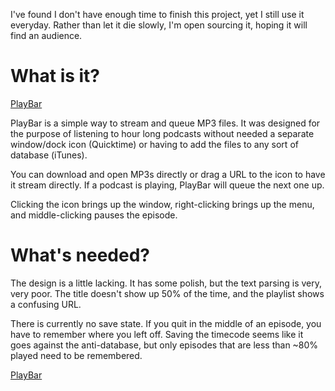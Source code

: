 I've found I don't have enough time to finish this project, yet I still use it everyday. Rather than let it die slowly, I'm open sourcing it, hoping it will find an audience.

# What is it?

[PlayBar](screenshot-closed.png "PlayBar")

PlayBar is a simple way to stream and queue MP3 files. It was designed for the purpose of listening to hour long podcasts without needed a separate window/dock icon (Quicktime) or having to add the files to any sort of database (iTunes).

You can download and open MP3s directly or drag a URL to the icon to have it stream directly. If a podcast is playing, PlayBar will queue the next one up.

Clicking the icon brings up the window, right-clicking brings up the menu, and middle-clicking pauses the episode.

# What's needed?

The design is a little lacking. It has some polish, but the text parsing is very, very poor. The title doesn't show up 50% of the time, and the playlist shows a confusing URL.

There is currently no save state. If you quit in the middle of an episode, you have to remember where you left off. Saving the timecode seems like it goes against the anti-database, but only episodes that are less than ~80% played need to be remembered.

[PlayBar](screenshot-open.png "PlayBar")